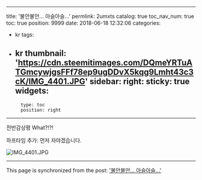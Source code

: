 
---
title: '불안불안... 아슬아슬...'
permlink: 2umxts
catalog: true
toc_nav_num: true
toc: true
position: 9999
date: 2018-06-18 12:32:06
categories:
- kr
tags:
- kr
thumbnail: 'https://cdn.steemitimages.com/DQmeYRTuATGmcywjgsFFf78ep9ugDDvX5kqg9Lmht43c3cK/IMG_4401.JPG'
sidebar:
    right:
        sticky: true
widgets:
    -
        type: toc
        position: right
---


전반감상평
What?!?!

하프타임 추가:  먼저 자야겠습니다.  

![IMG_4401.JPG](https://cdn.steemitimages.com/DQmeYRTuATGmcywjgsFFf78ep9ugDDvX5kqg9Lmht43c3cK/IMG_4401.JPG)

- - -

This page is synchronized from the post: ['불안불안... 아슬아슬...'](https://steemit.com/@kingbit/2umxts)
